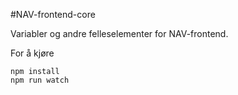 #NAV-frontend-core

Variabler og andre felleselementer for NAV-frontend. 

For å kjøre

```
npm install
npm run watch
```